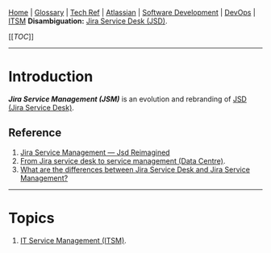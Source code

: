 [Home](/Slalom-LLC/Slalom-Consulting) | [Glossary](/Glossary) | [Tech Ref](/Tech-Ref) | [Atlassian](/Tech-Ref/Atlassian) | [Software Development](/Tech-Ref/Software-Development) | [DevOps](/Tech-Ref/Software-Development/DevOps-\(Development-and-IT-Operations\)) | [ITSM](/Tech-Ref/Software-Development/DevOps-\(Development-and-IT-Operations\)/ITSM-\(IT-Service-Management\))
**Disambiguation:** [Jira Service Desk (JSD)](/Tech-Ref/Atlassian/Jira/JSD-\(Jira-Service-Desk\)).

[[_TOC_]]

---
# Introduction
***Jira Service Management (JSM)*** is an evolution and rebranding of [JSD (Jira Service Desk)](/Tech-Ref/Atlassian/Jira/JSD-\(Jira-Service-Desk\)).

## Reference
1. [Jira Service Management — Jsd Reimagined](https://www.clearvision-cm.com/blog/jira-service-management-jira-service-desk-next-gen/)
1. [From Jira service desk to service management (Data Centre)](https://community.atlassian.com/t5/New-to-Jira-Service-Management/From-Jira-service-desk-to-service-management-Data-Centre/qaq-p/1532638).
1. [What are the differences between Jira Service Desk and Jira Service Management?](https://coyotecrk.com/2021/05/05/faq-what-are-the-differences-between-jira-service-desk-and-jira-service-management/)

---
# Topics
1. [IT Service Management (ITSM)](/Tech-Ref/Software-Development/DevOps-\(Development-and-IT-Operations\)/ITSM-\(IT-Service-Management\)).


